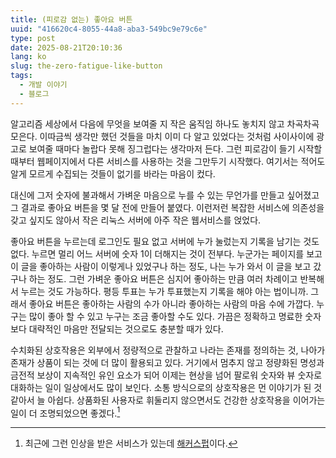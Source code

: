 ```yaml
---
title: (피로감 없는) 좋아요 버튼
uuid: "416620c4-8055-44a8-aba3-549bc9e79c6e"
type: post
date: 2025-08-21T20:10:36
lang: ko
slug: the-zero-fatigue-like-button
tags:
  - 개발 이야기
  - 블로그
---
```


알고리즘 세상에서 다음에 무엇을 보여줄 지 작은 움직임 하나도 놓치지 않고
차곡차곡 모은다. 이따금씩 생각만 했던 것들을 마치 이미 다 알고 있었다는 것처럼
사이사이에 광고로 보여줄 때마다 놀랍다 못해 징그럽다는 생각마저 든다. 그런
피로감이 들기 시작할 때부터 웹페이지에서 다른 서비스를 사용하는 것을 그만두기
시작했다. 여기서는 적어도 알게 모르게 수집되는 것들이 없기를 바라는 마음이 컸다.

대신에 그저 숫자에 불과해서 가벼운 마음으로 누를 수 있는 무언가를 만들고
싶어졌고 그 결과로 좋아요 버튼을 몇 달 전에 만들어 붙였다. 이런저런 복잡한
서비스에 의존성을 갖고 싶지도 않아서 작은 리눅스 서버에 아주 작은 웹서비스를
얹었다.

좋아요 버튼을 누르는데 로그인도 필요 없고 서버에 누가 눌렀는지 기록을 남기는
것도 없다. 누르면 멀리 어느 서버에 숫자 1이 더해지는 것이 전부다. 누군가는
페이지를 보고 이 글을 좋아하는 사람이 이렇게나 있었구나 하는 정도, 나는 누가
와서 이 글을 보고 갔구나 하는 정도. 그런 가벼운 좋아요 버튼은 심지어 좋아하는
만큼 여러 차례이고 반복해서 누르는 것도 가능하다. 평등 투표는 누가 투표했는지
기록을 해야 아는 법이니까. 그래서 좋아요 버튼은 좋아하는 사람의 수가 아니라
좋아하는 사람의 마음 수에 가깝다. 누구는 많이 좋아 할 수 있고 누구는 조금 좋아할
수도 있다. 가끔은 정확하고 명료한 숫자보다 대략적인 마음만 전달되는 것으로도
충분할 때가 있다.

수치화된 상호작용은 외부에서 정량적으로 관찰하고 나라는 존재를 정의하는 것,
나아가 존재가 상품이 되는 것에 더 많이 활용되고 있다. 거기에서 멈추지 않고
정량화된 명성과 금전적 보상이 지속적인 유인 요소가 되어 이제는 현상을 넘어
팔로워 숫자와 뷰 숫자로 대화하는 일이 일상에서도 많이 보인다. 소통 방식으로의
상호작용은 먼 이야기가 된 것 같아서 늘 아쉽다. 상품화된 사용자로 휘둘리지
않으면서도 건강한 상호작용을 이어가는 일이 더 조명되었으면 좋겠다.[^1]

[^1]: 최근에 그런 인상을 받은 서비스가 있는데
    [해커스펍](https://hackers.pub)이다.


